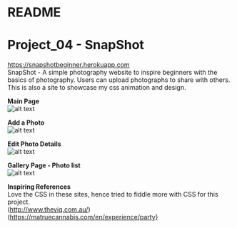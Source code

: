 # README

# Project_04 - SnapShot
https://snapshotbeginner.herokuapp.com
<br />
SnapShot - A simple photography website to inspire beginners with the basics of photography. Users can upload photographs to share with others. This is also a site to showcase my css animation and design.


**Main Page** <br />
![alt text](https://dl.dropboxusercontent.com/s/hm5zr8c4uz57oqx/capture_09112019_142229.png?dl=0)

**Add a Photo** <br />
![alt text](https://dl.dropboxusercontent.com/s/ilooj1vy2puwq87/capture_09112019_142421.jpg?dl=0)

**Edit Photo Details** <br />
![alt text](https://dl.dropboxusercontent.com/s/sw7b8mxamtyjid8/capture_09112019_142402.jpg?dl=0)

**Gallery Page - Photo list** <br />
![alt text](https://dl.dropboxusercontent.com/s/o8dbl4ose577x7r/capture_09112019_142324.jpg?dl=0
)

**Inspiring References** <br/>
Love the CSS in these sites, hence tried to fiddle more with CSS for this project. <br/>
(http://www.theviq.com.au/) <br/>
(https://matruecannabis.com/en/experience/party}
